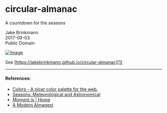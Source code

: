 # circular-almanac
A countdown for the seasons

Jake Brinkmann  
2017-09-03  
Public Domain  

[![Image][0]][0]

See [https://jakebrinkmann.github.io/circular-almanac][1]

---

#### References:

* [Colors - A nicer color palette for the web.][2]
* [Seasons: Meteorological and Astronomical][3]
* [Moment.js | Home][4]
* [A Modern Almagest][5]

[0]: https://user-images.githubusercontent.com/4110571/30037196-4c73ff24-917e-11e7-9bfb-b4a38acbae91.gif
[1]: https://jakebrinkmann.github.io/circular-almanac
[2]: http://clrs.cc/
[3]: https://www.timeanddate.com/calendar/aboutseasons.html
[4]: http://momentjs.com/
[5]: http://farside.ph.utexas.edu/Books/Syntaxis/Almagest/Almagest.html

